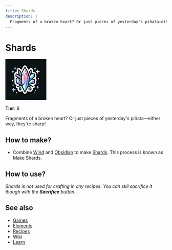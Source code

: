 ```yaml
---
title: Shards
description: |
  Fragments of a broken heart? Or just pieces of yesterday's piñata—either way, they're sharp!
---
```

# Shards

![](../images/item.shards.png)

**Tier**: 8

Fragments of a broken heart? Or just pieces of yesterday's piñata—either way, they're sharp!

## How to make?

* Combine [Wind](/wiki/elements/wind) and [Obsidian](/wiki/elements/obsidian) to make [Shards](/wiki/elements/shards). This process is known as [Make Shards](/wiki/recipes/make-shards).

## How to use?

_Shards is not used for crafting in any recipes. You can still sacrifice it though with the **Sacrifice** button._

## See also

* [Games](/wiki/games)
* [Elements](/wiki/elements)
* [Recipes](/wiki/recipes)
* [Wiki](/wiki/index)
* [Learn](/learn/index)